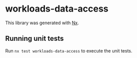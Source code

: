 # workloads-data-access

This library was generated with [Nx](https://nx.dev).

## Running unit tests

Run `nx test workloads-data-access` to execute the unit tests.
